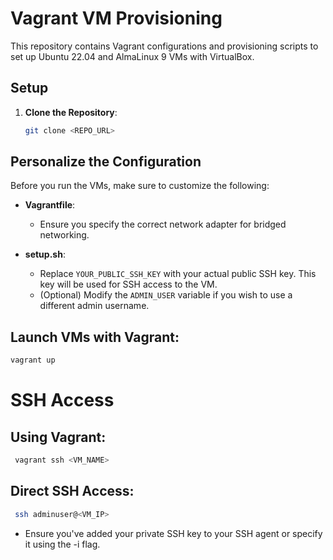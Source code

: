 # Vagrant VM Provisioning

This repository contains Vagrant configurations and provisioning scripts to set up Ubuntu 22.04 and AlmaLinux 9 VMs with VirtualBox.

## Setup

1. **Clone the Repository**:
   ```bash
   git clone <REPO_URL>
   ```

## Personalize the Configuration

Before you run the VMs, make sure to customize the following:

- **Vagrantfile**:

  - Ensure you specify the correct network adapter for bridged networking.

- **setup.sh**:
  - Replace `YOUR_PUBLIC_SSH_KEY` with your actual public SSH key. This key will be used for SSH access to the VM.
  - (Optional) Modify the `ADMIN_USER` variable if you wish to use a different admin username.

## Launch VMs with Vagrant:

   ```bash
   vagrant up
   ```
   
# SSH Access

## Using Vagrant:

   ```bash
    vagrant ssh <VM_NAME>
   ```

## Direct SSH Access:

   ```bash
    ssh adminuser@<VM_IP>
   ```

- Ensure you've added your private SSH key to your SSH agent or specify it using the -i flag.
